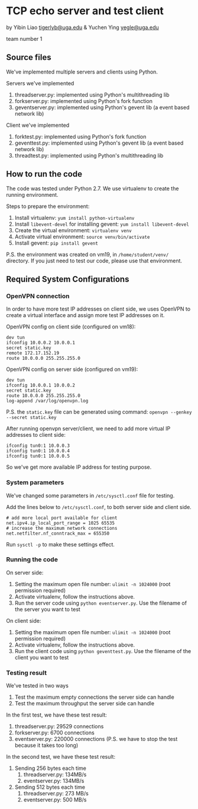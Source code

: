 # TCP echo server and test client

by Yibin Liao <tigerlyb@uga.edu> & Yuchen Ying <yegle@uga.edu>

team number 1

## Source files

We've implemented multiple servers and clients using Python.

Servers we've implemented

1. threadserver.py: implemented using Python's multithreading lib
2. forkserver.py: implemented using Python's fork function
3. geventserver.py: implemented using Python's gevent lib (a event based
   network lib)

Client we've implemented

1. forktest.py: implemented using Python's fork function
2. geventtest.py: implemented using Python's gevent lib (a event based
   network lib)
3. threadtest.py: implemented using Python's multithreading lib

## How to run the code

The code was tested under Python 2.7. We use virtualenv to create the
running environment.

Steps to prepare the environment:

1. Install virtualenv: `yum install python-virtualenv`
2. Install `libevent-devel` for installing gevent: `yum install libevent-devel`
3. Create the virtual environment: `virtualenv venv`
4. Activate virtual environment: `source venv/bin/activate`
5. Install gevent: `pip install gevent`

P.S. the environment was created on vm19, in `/home/student/venv/`
directory. If you just need to test our code, please use that
environment.

## Required System Configurations

### OpenVPN connection

In order to have more test IP addresses on client side, we uses OpenVPN
to create a virtual interface and assign more test IP addresses on it.

OpenVPN config on client side (configured on vm18):

    dev tun
    ifconfig 10.0.0.2 10.0.0.1
    secret static.key
    remote 172.17.152.19
    route 10.0.0.0 255.255.255.0

OpenVPN config on server side (configured on vm19):

    dev tun
    ifconfig 10.0.0.1 10.0.0.2
    secret static.key
    route 10.0.0.0 255.255.255.0
    log-append /var/log/openvpn.log

P.S. the `static.key` file can be generated using command: `openvpn --genkey --secret static.key`

After running openvpn server/client, we need to add more virtual IP
addresses to client side:

    ifconfig tun0:1 10.0.0.3
    ifconfig tun0:1 10.0.0.4
    ifconfig tun0:1 10.0.0.5

So we've get more available IP address for testing purpose.

### System parameters

We've changed some parameters in `/etc/sysctl.conf` file for testing.

Add the lines below to `/etc/sysctl.conf`, to both server side and
client side.

    # add more local port available for client
    net.ipv4.ip_local_port_range = 1025 65535
    # increase the maximum network connections
    net.netfilter.nf_conntrack_max = 655350

Run `sysctl -p` to make these settings effect.

### Running the code

On server side:

1. Setting the maximum open file number: `ulimit -n 1024000` (root
   permission required)
2. Activate virtualenv, follow the instructions above.
3. Run the server code using `python eventserver.py`. Use the filename
   of the server you want to test


On client side:

1. Setting the maximum open file number: `ulimit -n 1024000` (root
   permission required)
2. Activate virtualenv, follow the instructions above.
3. Run the client code using `python geventtest.py`. Use the filename of
   the client you want to test

### Testing result

We've tested in two ways

1. Test the maximum empty connections the server side can handle
2. Test the maximum throughput the server side can handle

In the first test, we have these test result:

1. threadserver.py: 29529 connections
2. forkserver.py: 6700 connections
3. eventserver.py: 220000 connections (P.S. we have to stop the test
   because it takes too long)

In the second test, we have these test result:

1. Sending 256 bytes each time
    1. threadserver.py: 134MB/s
    2. eventserver.py: 134MB/s
2. Sending 512 bytes each time
    1. threadserver.py: 273 MB/s
    2. eventserver.py: 500 MB/s
